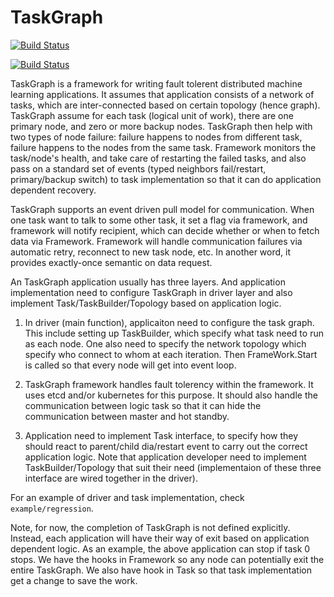 TaskGraph
=========

[![Build Status](https://drone.io/github.com/taskgraph/taskgraph/status.png)](https://drone.io/github.com/taskgraph/taskgraph/latest)

[![Build Status](https://travis-ci.org/taskgraph/taskgraph.svg?branch=master)](https://travis-ci.org/taskgraph/taskgraph)

TaskGraph is a framework for writing fault tolerent distributed machine learning applications. It
assumes that application consists of a network of tasks, which are inter-connected
based on certain topology (hence graph). TaskGraph assume for each task (logical
unit of work), there are one primary node, and zero or more backup nodes. TaskGraph
then help with two types of node failure: failure happens to nodes from different
task, failure happens to the nodes from the same task. Framework monitors the
task/node's health, and take care of restarting the failed tasks, and also pass
on a standard set of events (typed neighbors fail/restart, primary/backup switch)
to task implementation so that it can do application dependent recovery.


TaskGraph supports an event driven pull model for communication. When one task
want to talk to some other task, it set a flag via framework, and framework will
notify recipient, which can decide whether or when to fetch data via Framework.
Framework will handle communication failures via automatic retry, reconnect to
new task node, etc. In another word, it provides exactly-once semantic on data
request.

An TaskGraph application usually has three layers. And application implementation
need to configure TaskGraph in driver layer and also implement Task/TaskBuilder/Topology
based on application logic.

1. In driver (main function), applicaiton need to configure the task graph. This
include setting up TaskBuilder, which specify what task need to run as each node.
One also need to specify the network topology which specify who connect to whom
at each iteration. Then FrameWork.Start is called so that every node will get into
event loop.

2. TaskGraph framework handles fault tolerency within the framework. It uses etcd
and/or kubernetes for this purpose. It should also handle the communication between
logic task so that it can hide the communication between master and hot standby.

3. Application need to implement Task interface, to specify how they should react
to parent/child dia/restart event to carry out the correct application logic. Note
that application developer need to implement TaskBuilder/Topology that suit their
need (implementaion of these three interface are wired together in the driver).

For an example of driver and task implementation, check `example/regression`.

Note, for now, the completion of TaskGraph is not defined explicitly. Instead, each
application will have their way of exit based on application dependent logic. As
an example, the above application can stop if task 0 stops. We have the hooks in
Framework so any node can potentially exit the entire TaskGraph. We also have hook
in Task so that task implementation get a change to save the work.
